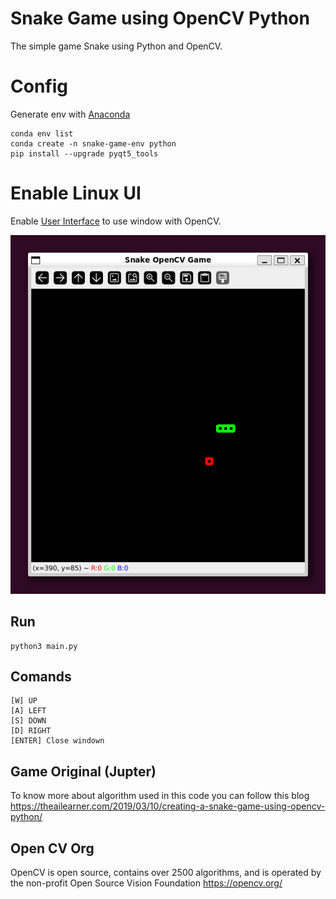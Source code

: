 # Snake Game using OpenCV Python

The simple game Snake using Python and OpenCV.

# Config
Generate env with [Anaconda](https://conda.io/projects/conda/en/latest/user-guide/install/linux.html#install-linux-silent)

```
conda env list
conda create -n snake-game-env python
pip install --upgrade pyqt5_tools
```

# Enable Linux UI
Enable [User Interface](https://learn.microsoft.com/en-us/windows/wsl/tutorials/gui-apps#install-x11-apps) to use window with OpenCV.

![Gameplay](/gameplay.png "Text to show on mouseover")

## Run
```
python3 main.py
```

## Comands
```
[W] UP
[A] LEFT
[S] DOWN
[D] RIGHT
[ENTER] Close windown
```

## Game Original (Jupter)
To know more about algorithm used in this code you can follow this blog https://theailearner.com/2019/03/10/creating-a-snake-game-using-opencv-python/

## Open CV Org
OpenCV is open source, contains over 2500 algorithms, and is operated by the non-profit Open Source Vision Foundation
https://opencv.org/